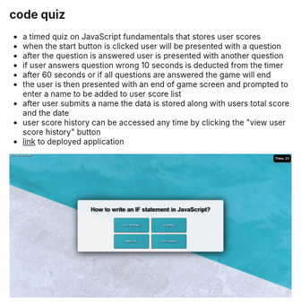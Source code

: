 ## code quiz
* a timed quiz on JavaScript fundamentals that stores user scores
* when the start button is clicked user will be presented with a question
* after the question is answered user is presented with another question
* if user answers question wrong 10 seconds is deducted from the timer
* after 60 seconds or if all questions are answered the game will end
* the user is then presented with an end of game screen and prompted to enter a name to be added to user score list
* after user submits a name the data is stored along with users total score and the date
* user score history can be accessed any time by clicking the "view user score history" button
* [link](https://wattierdan.github.io/Code_Quiz/) to deployed application

![screenshot](https://github.com/wattierdan/Code_Quiz/blob/main/Assets/imgs/screenshot.png?raw=true)


